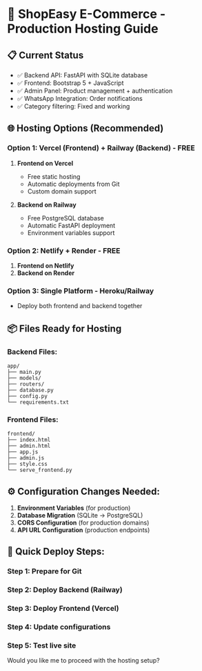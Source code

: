 # 🚀 ShopEasy E-Commerce - Production Hosting Guide

## 📋 Current Status

- ✅ Backend API: FastAPI with SQLite database
- ✅ Frontend: Bootstrap 5 + JavaScript
- ✅ Admin Panel: Product management + authentication
- ✅ WhatsApp Integration: Order notifications
- ✅ Category filtering: Fixed and working

## 🌐 Hosting Options (Recommended)

### Option 1: Vercel (Frontend) + Railway (Backend) - FREE

1. **Frontend on Vercel**

   - Free static hosting
   - Automatic deployments from Git
   - Custom domain support

2. **Backend on Railway**
   - Free PostgreSQL database
   - Automatic FastAPI deployment
   - Environment variables support

### Option 2: Netlify + Render - FREE

1. **Frontend on Netlify**
2. **Backend on Render**

### Option 3: Single Platform - Heroku/Railway

- Deploy both frontend and backend together

## 📦 Files Ready for Hosting

### Backend Files:

```
app/
├── main.py
├── models/
├── routers/
├── database.py
├── config.py
└── requirements.txt
```

### Frontend Files:

```
frontend/
├── index.html
├── admin.html
├── app.js
├── admin.js
├── style.css
└── serve_frontend.py
```

## ⚙️ Configuration Changes Needed:

1. **Environment Variables** (for production)
2. **Database Migration** (SQLite → PostgreSQL)
3. **CORS Configuration** (for production domains)
4. **API URL Configuration** (production endpoints)

## 🚀 Quick Deploy Steps:

### Step 1: Prepare for Git

### Step 2: Deploy Backend (Railway)

### Step 3: Deploy Frontend (Vercel)

### Step 4: Update configurations

### Step 5: Test live site

Would you like me to proceed with the hosting setup?
